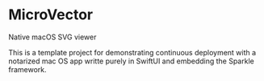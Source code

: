 # MicroVector

Native macOS SVG viewer

This is a template project for demonstrating continuous deployment with a notarized mac OS app writte purely in SwiftUI and embedding the Sparkle framework.
